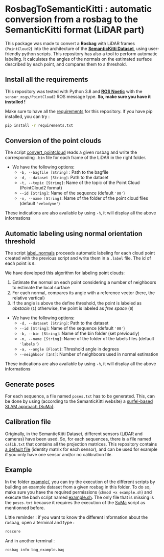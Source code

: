 # RosbagToSemanticKitti : automatic conversion from a rosbag to the SemanticKitti format (LiDAR part)

This package was made to convert a **Rosbag** with LiDAR frames (`PointCloud2`) into the architecture of the [**SemanticKitti Dataset**](http://www.semantic-kitti.org/index.html), using user-friendly python scripts. This repository has also a tool to perform automatic labeling. It calculates the angles of the normals on the estimated surface described by each point, and compares them to a threshold.

## Install all the requirements

This repository was tested with Python 3.8 and [**ROS Noetic**](http://wiki.ros.org/noetic/Installation/Ubuntu) with the `sensor_msgs/PointCloud2` ROS message type. **So, make sure you have it installed !**

Make sure to have all the [requirements](requirements.txt) for this repository. If you have pip installed, you can try :

```bash
pip install -r requirements.txt
```

## Conversion of the point clouds

The script [convert_pointcloud](convert_pointcloud.py) reads a given rosbag and write the corresponding `.bin` file for each frame of the LiDAR in the right folder.

* We have the following options:
  * `-b, --bagfile [String]` : Path to the bagfile
  * `-d, --dataset [String]`: Path to the dataset
  * `-t, --topic [String]`: Name of the topic of the Point Cloud (PointCloud2 format)
  * `--id [String]`: Name of the sequence (default `'00'`)
  * `-n, --name [String]`: Name of the folder of the point cloud files (default `'velodyne'`)

These indications are also available by using `-h`, it will display all the above informations

## Automatic labeling using normal orientation threshold

The script [label_normals](label_normals.py) proceeds automatic labeling for each cloud point created with the previous script and write them in a `.label` file. The id of each point is `0`.

We have developed this algorithm for labeling point clouds:

1. Estimate the normal on each point considering a number of neighboors to estimate the local surface
2. For each normal, compares its angle with a reference vector (here, the relative vertical)
3. If the angle is above the define threshold, the point is labeled as _obstacle_ (`1`) otherwise, the point is labeled as _free space_ (`0`)

* We have the following options:
  * `-d, --dataset [String]`: Path to the dataset
  * `--id [String]`: Name of the sequence (default `'00'`)
  * `-b, --bin [String]`: Name of the bin folder (set previously)
  * `-n, --name [String]`: Name of the folder of the labels files (default `'labels'`)
  * `-a, --angle [Float]`: Threshold angle in degrees
  * `--neighboor [Int]`: Number of neighboors used in normal estimation

These indications are also available by using `-h`, it will display all the above informations

## Generate poses

For each sequence, a file named `poses.txt` has to be generated. This, can be done by using (according to the SemanticKitti website) a [surfel-based SLAM approach (SuMa)](http://jbehley.github.io/projects/surfel_mapping/index.html).

## Calibration file

Originally, in the SemanticKitti Dataset, different sensors (LiDAR and cameras) have been used. So, for each sequences, there is a file named `calib.txt` that contains all the projection matrices.
This repository contains [a default file](example/calib.txt) (identity matrix for each sensor), and can be used for example if you only have one sensor and/or no calibration file.

## Example

In the folder [example/](example/), you can try the execution of the different scripts by building an example dataset from a given rosbag in this folder. To do so, make sure you have the required permissions (`chmod +x example.sh`) and execute the bash script named [example.sh](example/example.sh). The only file that is missing is the `poses.txt` because it requires the execution of the [SuMa](http://jbehley.github.io/projects/surfel_mapping/index.html) script as mentionned before.

Little reminder : if you want to know the different information about the rosbag, open a terminal and type :

```bash
roscore
```

And in another terminal :

```bash
rosbag info bag_example.bag
```
